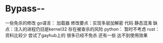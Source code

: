 # Bypass--
一些免杀的修改
go语言：
     加载器
     修改要点：实现多层加解密
              代码 静态混淆
     缺点：注入的进程仍旧是kernel32
     存在被查杀的风险
python：
     暂时不考虑
rust：
      资料比较少
      尝试了gayhub上的  很多已经不免杀  还有一些 达不到使用效果
